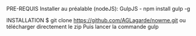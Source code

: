 PRE-REQUIS
Installer au préalable (nodeJS): GulpJS - npm install gulp -g

INSTALLATION
$ git clone https://github.com/AGLagarde/nowme.git ou télécharger directement le zip
Puis lancer la commande gulp
